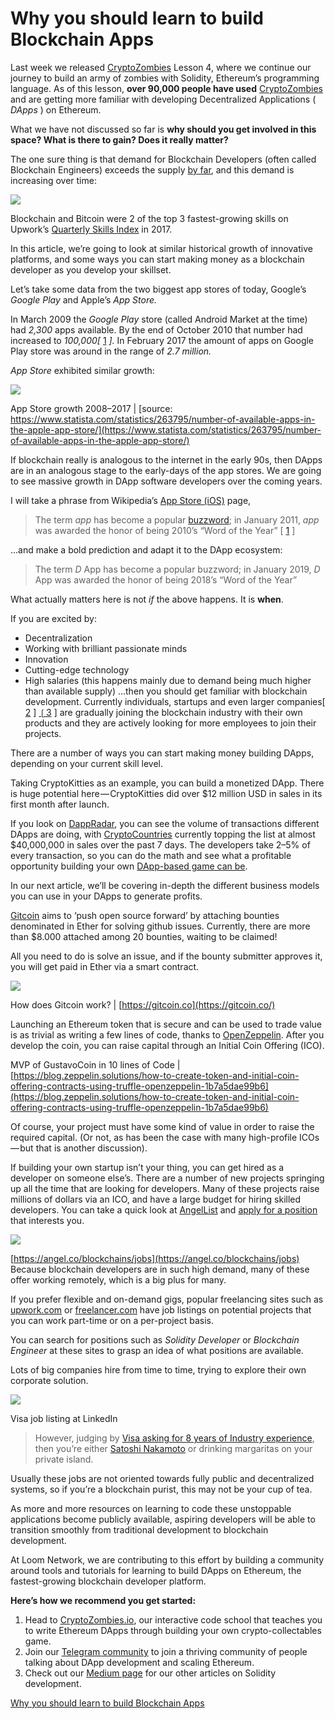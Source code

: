 # Why you should learn to build Blockchain Apps

Last week we released [CryptoZombies](http://cryptozombies.io/) Lesson 4, where we continue our journey to build an army of zombies with Solidity, Ethereum’s programming language. As of this lesson, **over 90,000 people have used** [CryptoZombies](http://cryptozombies.io/) and are getting more familiar with developing Decentralized Applications ( *DApps* ) on Ethereum.

What we have not discussed so far is **why should you get involved in this space? What is there to gain? Does it really matter?**

The one sure thing is that demand for Blockchain Developers (often called Blockchain Engineers) exceeds the supply [by far](https://www.computerworld.com/article/3235972/it-careers/blockchain-jobs-continue-to-explode-offer-salary-premiums.html), and this demand is increasing over time:

![](https://i.imgur.com/atm4GhR.png)

Blockchain and Bitcoin were 2 of the top 3 fastest-growing skills on Upwork’s [Quarterly Skills Index](https://www.upwork.com/blog/2017/11/freelance-skills-upwork-q3-2017/) in 2017.

In this article, we’re going to look at similar historical growth of innovative platforms, and some ways you can start making money as a blockchain developer as you develop your skillset.

Let’s take some data from the two biggest app stores of today, Google’s *Google Play* and Apple’s *App Store.*

In March 2009 the *Google Play* store (called Android Market at the time) had *2,300* apps available. By the end of October 2010 that number had increased to *100,000[* [1](https://en.wikipedia.org/wiki/Google_Play#History_of_app_growth) *].* In February 2017 the amount of apps on Google Play store was around in the range of *2.7 million.*

*App Store* exhibited similar growth:

![](https://i.imgur.com/Wn46Rwb.png)

App Store growth 2008–2017 | [source: https://www.statista.com/statistics/263795/number-of-available-apps-in-the-apple-app-store/](https://www.statista.com/statistics/263795/number-of-available-apps-in-the-apple-app-store/)

If blockchain really is analogous to the internet in the early 90s, then DApps are in an analogous stage to the early-days of the app stores. We are going to see massive growth in DApp software developers over the coming years.

I will take a phrase from Wikipedia’s [App Store (iOS)](https://en.wikipedia.org/wiki/App_Store_%28iOS%29) page,

> The term *app* has become a popular [buzzword](https://en.wikipedia.org/wiki/Buzzword); in January 2011, *app* was awarded the honor of being 2010’s “Word of the Year” [ [1](https://www.americandialect.org/American-Dialect-Society-2010-Word-of-the-Year-PRESS-RELEASE.pdf) ]  

…and make a bold prediction and adapt it to the DApp ecosystem:

> The term *D* App has become a popular buzzword; in January 2019, *D* App was awarded the honor of being 2018’s “Word of the Year”  

What actually matters here is not *if* the above happens. It is **when**.

If you are excited by:

* Decentralization
* Working with brilliant passionate minds
* Innovation
* Cutting-edge technology
* High salaries (this happens mainly due to demand being much higher than available supply)
…then you should get familiar with blockchain development. Currently individuals, startups and even larger companies[ [2](http://www.nasdaq.com/article/kodak-pivots-toward-blockchain-technology-cm907246) ] [❲3](https://www.indeed.com/viewjob?jk=ee47354b3dca28dd&amp;from=tp-serp&amp;tk=1c49tige60n3a7um) ] are gradually joining the blockchain industry with their own products and they are actively looking for more employees to join their projects.

There are a number of ways you can start making money building DApps, depending on your current skill level.

Taking CryptoKitties as an example, you can build a monetized DApp. There is huge potential here — CryptoKitties did over $12 million USD in sales in its first month after launch.

If you look on [DappRadar](https://dappradar.com/), you can see the volume of transactions different DApps are doing, with [CryptoCountries](https://cryptocountries.io/) currently topping the list at almost $40,000,000 in sales over the past 7 days. The developers take 2–5% of every transaction, so you can do the math and see what a profitable opportunity building your own [DApp-based game can be](https://cryptozombies.io/).

In our next article, we’ll be covering in-depth the different business models you can use in your DApps to generate profits.

[Gitcoin](https://gitcoin.co/) aims to ‘push open source forward’ by attaching bounties denominated in Ether for solving github issues. Currently, there are more than $8.000 attached among 20 bounties, waiting to be claimed!

All you need to do is solve an issue, and if the bounty submitter approves it, you will get paid in Ether via a smart contract.

![](https://i.imgur.com/PLeqtRz.png)

How does Gitcoin work? | [https://gitcoin.co](https://gitcoin.co/)

Launching an Ethereum token that is secure and can be used to trade value is as trivial as writing a few lines of code, thanks to [OpenZeppelin](https://blog.zeppelin.solutions/how-to-create-token-and-initial-coin-offering-contracts-using-truffle-openzeppelin-1b7a5dae99b6). After you develop the coin, you can raise capital through an Initial Coin Offering (ICO).

MVP of GustavoCoin in 10 lines of Code | [https://blog.zeppelin.solutions/how-to-create-token-and-initial-coin-offering-contracts-using-truffle-openzeppelin-1b7a5dae99b6](https://blog.zeppelin.solutions/how-to-create-token-and-initial-coin-offering-contracts-using-truffle-openzeppelin-1b7a5dae99b6)

Of course, your project must have some kind of value in order to raise the required capital. (Or not, as has been the case with many high-profile ICOs — but that is another discussion).

If building your own startup isn’t your thing, you can get hired as a developer on someone else’s. There are a number of new projects springing up all the time that are looking for developers. Many of these projects raise millions of dollars via an ICO, and have a large budget for hiring skilled developers.
You can take a quick look at [AngelList](https://angel.co/) and [apply for a position](https://angel.co/blockchains/jobs) that interests you.

![](https://i.imgur.com/EMG4E25.png)

[https://angel.co/blockchains/jobs](https://angel.co/blockchains/jobs)
Because blockchain developers are in such high demand, many of these offer working remotely, which is a big plus for many.

If you prefer flexible and on-demand gigs, popular freelancing sites such as [upwork.com](http://upwork.com/) or [freelancer.com](http://freelancer.com/) have job listings on potential projects that you can work part-time or on a per-project basis.

You can search for positions such as *Solidity Developer* or *Blockchain Engineer* at these sites to grasp an idea of what positions are available.

Lots of big companies hire from time to time, trying to explore their own corporate solution.

![](https://i.imgur.com/KdvIaRx.png)

Visa job listing at LinkedIn

> However, judging by [Visa asking for 8 years of Industry experience](https://www.indeed.com/m/viewjob?jk=b36f4dbb6b6140d5&amp;from=serp), then you’re either [Satoshi Nakamoto](https://en.wikipedia.org/wiki/Satoshi_Nakamoto) or drinking margaritas on your private island.  

Usually these jobs are not oriented towards fully public and decentralized systems, so if you’re a blockchain purist, this may not be your cup of tea.

As more and more resources on learning to code these unstoppable applications become publicly available, aspiring developers will be able to transition smoothly from traditional development to blockchain development.

At Loom Network, we are contributing to this effort by building a community around tools and tutorials for learning to build DApps on Ethereum, the fastest-growing blockchain developer platform.

**Here’s how we recommend you get started:**

1. Head to [CryptoZombies.io](http://cryptozombies.io/), our interactive code school that teaches you to write Ethereum DApps through building your own crypto-collectables game.
2. Join our [Telegram community](http://t.me/loomnetwork) to join a thriving community of people talking about DApp development and scaling Ethereum.
3. Check out our [Medium page](http://medium.com/loom-network) for our other articles on Solidity development.

[Why you should learn to build Blockchain Apps](https://medium.com/loom-network/why-you-should-learn-to-build-blockchain-apps-be9a92e8d08e)
